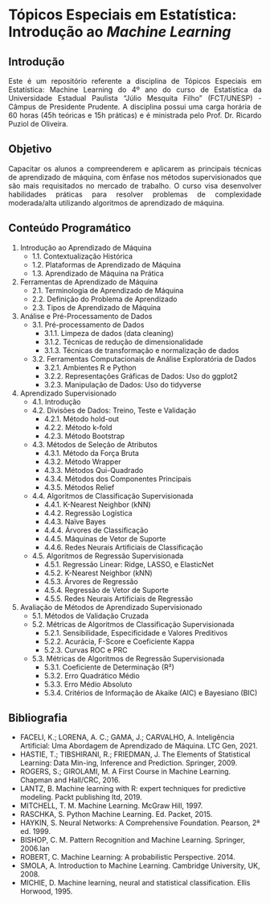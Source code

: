 # Tópicos Especiais em Estatística: Introdução ao *Machine Learning*

## Introdução

<div align="justify">
Este é um repositório referente a disciplina de Tópicos Especiais em Estatística: Machine Learning do 4º ano do curso de Estatística da Universidade Estadual Paulista “Júlio Mesquita Filho” (FCT/UNESP) - Câmpus de Presidente Prudente. A disciplina possui uma carga horária de 60 horas (45h teóricas e 15h práticas) e é ministrada pelo Prof. Dr. Ricardo Puziol de Oliveira. 
</div>

## Objetivo

<div align="justify">
Capacitar os alunos a compreenderem e aplicarem as principais técnicas de aprendizado de máquina, com ênfase nos métodos supervisionados que são mais requisitados no mercado de trabalho. O curso visa desenvolver habilidades práticas para resolver problemas de complexidade moderada/alta utilizando algoritmos de aprendizado de máquina.
</div>

## Conteúdo Programático

1. Introdução ao Aprendizado de Máquina
   - 1.1. Contextualização Histórica
   - 1.2. Plataformas de Aprendizado de Máquina
   - 1.3. Aprendizado de Máquina na Prática
2. Ferramentas de Aprendizado de Máquina
   - 2.1. Terminologia de Aprendizado de Máquina 
   - 2.2. Definição do Problema de Aprendizado
   - 2.3. Tipos de Aprendizado de Máquina
3. Análise e Pré-Processamento de Dados
   - 3.1. Pré-processamento de Dados
       - 3.1.1. Limpeza de dados (data cleaning) 
       - 3.1.2. Técnicas de redução de dimensionalidade
       - 3.1.3. Técnicas de transformação e normalização de dados
   - 3.2. Ferramentas Computacionais de Análise Exploratória de Dados
       - 3.2.1. Ambientes R e Python
       - 3.2.2. Representações Gráficas de Dados: Uso do ggplot2
       - 3.2.3. Manipulação de Dados: Uso do tidyverse
4. Aprendizado Supervisionado
   - 4.1. Introdução
   - 4.2. Divisões de Dados: Treino, Teste e Validação
       - 4.2.1. Método hold-out
       - 4.2.2. Método k-fold
       - 4.2.3. Método Bootstrap
   - 4.3. Métodos de Seleção de Atributos
       - 4.3.1. Método da Força Bruta
       - 4.3.2. Método Wrapper
       - 4.3.3. Métodos Qui-Quadrado
       - 4.3.4. Métodos dos Componentes Principais
       - 4.3.5. Métodos Relief
   - 4.4. Algoritmos de Classificação Supervisionada
       - 4.4.1. K-Nearest Neighbor (kNN)
       - 4.4.2. Regressão Logística
       - 4.4.3. Naïve Bayes
       - 4.4.4. Árvores de Classificação
       - 4.4.5. Máquinas de Vetor de Suporte
       - 4.4.6. Redes Neurais Artificiais de Classificação
   - 4.5. Algoritmos de Regressão Supervisionada
       - 4.5.1. Regressão Linear: Ridge, LASSO, e ElasticNet
       - 4.5.2. K-Nearest Neighbor (kNN)
       - 4.5.3. Árvores de Regressão
       - 4.5.4. Regressão de Vetor de Suporte
       - 4.5.5. Redes Neurais Artificiais de Regressão
5. Avaliação de Métodos de Aprendizado Supervisionado
   - 5.1. Métodos de Validação Cruzada 
   - 5.2. Métricas de Algoritmos de Classificação Supervisionada
       - 5.2.1. Sensibilidade, Especificidade e Valores Preditivos
       - 5.2.2. Acurácia, F-Score e Coeficiente Kappa
       - 5.2.3. Curvas ROC e PRC
   - 5.3. Métricas de Algoritmos de Regressão Supervisionada
       - 5.3.1. Coeficiente de Determinação (R²)
       - 5.3.2. Erro Quadrático Médio
       - 5.3.3. Erro Médio Absoluto
       - 5.3.4. Critérios de Informação de Akaike (AIC) e Bayesiano (BIC)

## Bibliografia

* FACELI, K.; LORENA, A. C.; GAMA, J.; CARVALHO, A. Inteligência Artificial: Uma Abordagem de Aprendizado de Máquina. LTC Gen, 2021.
* HASTIE, T.; TIBSHIRANI, R.; FRIEDMAN, J. The Elements of Statistical Learning: Data Min-ing, Inference and Prediction. Springer, 2009. 
* ROGERS, S.; GIROLAMI, M. A First Course in Machine Learning. Chapman and Hall/CRC, 2016.
* LANTZ, B. Machine learning with R: expert techniques for predictive modeling. Packt publishing ltd, 2019.
* MITCHELL, T. M. Machine Learning. McGraw Hill, 1997.
* RASCHKA, S. Python Machine Learning. Ed. Packet, 2015.
* HAYKIN, S. Neural Networks: A Comprehensive Foundation. Pearson, 2ª ed. 1999.
* BISHOP, C. M. Pattern Recognition and Machine Learning. Springer, 2006.Ian 
* ROBERT, C. Machine Learning: A probabilistic Perspective. 2014.
* SMOLA, A. Introduction to Machine Learning. Cambridge University, UK, 2008.
* MICHIE, D. Machine learning, neural and statistical classification. Ellis Horwood, 1995.

